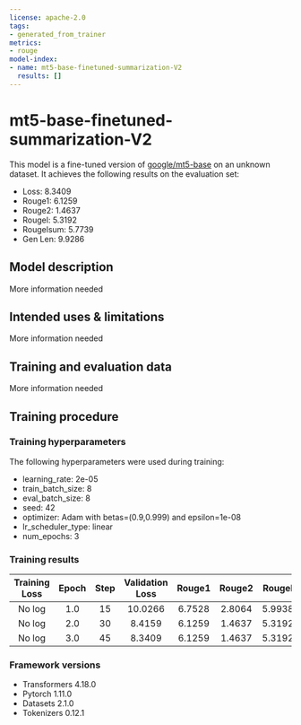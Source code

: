 ```yaml
---
license: apache-2.0
tags:
- generated_from_trainer
metrics:
- rouge
model-index:
- name: mt5-base-finetuned-summarization-V2
  results: []
---
```


<!-- This model card has been generated automatically according to the information the Trainer had access to. You
should probably proofread and complete it, then remove this comment. -->

# mt5-base-finetuned-summarization-V2

This model is a fine-tuned version of [google/mt5-base](https://huggingface.co/google/mt5-base) on an unknown dataset.
It achieves the following results on the evaluation set:
- Loss: 8.3409
- Rouge1: 6.1259
- Rouge2: 1.4637
- Rougel: 5.3192
- Rougelsum: 5.7739
- Gen Len: 9.9286

## Model description

More information needed

## Intended uses & limitations

More information needed

## Training and evaluation data

More information needed

## Training procedure

### Training hyperparameters

The following hyperparameters were used during training:
- learning_rate: 2e-05
- train_batch_size: 8
- eval_batch_size: 8
- seed: 42
- optimizer: Adam with betas=(0.9,0.999) and epsilon=1e-08
- lr_scheduler_type: linear
- num_epochs: 3

### Training results

| Training Loss | Epoch | Step | Validation Loss | Rouge1 | Rouge2 | Rougel | Rougelsum | Gen Len |
|:-------------:|:-----:|:----:|:---------------:|:------:|:------:|:------:|:---------:|:-------:|
| No log        | 1.0   | 15   | 10.0266         | 6.7528 | 2.8064 | 5.9938 | 6.4352    | 10.0    |
| No log        | 2.0   | 30   | 8.4159          | 6.1259 | 1.4637 | 5.3192 | 5.7739    | 10.0714 |
| No log        | 3.0   | 45   | 8.3409          | 6.1259 | 1.4637 | 5.3192 | 5.7739    | 9.9286  |


### Framework versions

- Transformers 4.18.0
- Pytorch 1.11.0
- Datasets 2.1.0
- Tokenizers 0.12.1
